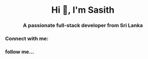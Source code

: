 <h1 align="center">Hi 👋, I'm Sasith</h1>
<h3 align="center">A passionate full-stack developer from Sri Lanka</h3>

<h3 align="left">Connect with me:</h3>

<h3 class="follow-me-header">follow me...</h3>

<!-- <style>
        @import url('https://fonts.googleapis.com/css?family=Roboto+Condensed:300,400');


        body {
            margin:0;
            padding:0;
            background:#ccc;
            font-family: 'Roboto Condensed', sans-serif;

          }

          ul {
            position:absolute;
            top:50%;
            left:50%;
            transform:translate(-50%, -50%);
            display:flex;
            margin:0;
            padding:0;
          }

          ul li {
            list-style:none;
            margin:0 5px;
          }

          ul li a .fa {
            font-size: 40px;
            color: #262626;
            line-height:80px;
            transition: .5s;
            padding-right: 14px;
          }

          ul li a span {
            padding:0;
            margin:0;
            position:absolute;
            top: 30px;
            color: #262626;
            letter-spacing: 4px;
            transition: .5s;
          }

          ul li a {
            text-decoration: none;
            display:absolute;
            display:block;
            width:210px;
            height:80px;
            background: #fff;
            text-align:left;
            padding-left: 20px;
            transform: rotate(-30deg) skew(25deg) translate(0,0);
            transition:.5s;
            box-shadow: -20px 20px 10px rgba(0,0,0,.5);
          }
          ul li a:before {
            content: '';
            position: absolute;
            top:10px;
            left:-20px;
            height:100%;
            width:20px;
            background: #b1b1b1;
            transform: .5s;
            transform: rotate(0deg) skewY(-45deg);
          }
          ul li a:after {
            content: '';
            position: absolute;
            bottom:-20px;
            left:-10px;
            height:20px;
            width:100%;
            background: #b1b1b1;
            transform: .5s;
            transform: rotate(0deg) skewX(-45deg);
          }

          ul li a:hover {
            transform: rotate(-30deg) skew(25deg) translate(20px,-15px);
            box-shadow: -50px 50px 50px rgba(0,0,0,.5);
          }

          ul li:hover .fa {
            color:#fff;
          }

          ul li:hover span {
            color:#fff;
          }

          ul li:hover:nth-child(1) a{
            background: #3b5998;
          }
          ul li:hover:nth-child(1) a:before{
            background: #365492;
          }
          ul li:hover:nth-child(1) a:after{
            background: #4a69ad;
          }

          ul li:hover:nth-child(2) a{
            background: #00aced;
          }
          ul li:hover:nth-child(2) a:before{
            background: #097aa5;
          }
          ul li:hover:nth-child(2) a:after{
            background: #53b9e0;
          }

          ul li:hover:nth-child(3) a{
            background: #dd4b39;
          }
          ul li:hover:nth-child(3) a:before{
            background: #b33a2b;
          }
          ul li:hover:nth-child(3) a:after{
            background: #e66a5a;
          }

          ul li:hover:nth-child(4) a{
            background: #e4405f;
          }
          ul li:hover:nth-child(4) a:before{
            background: #d81c3f;
          }
          ul li:hover:nth-child(4) a:after{
            background: #e46880;
          }

          ul li:hover:nth-child(5) a{
            background: #40ac40;
          }
          ul li:hover:nth-child(5) a:before{
            background: #08e979;
          }
          ul li:hover:nth-child(5) a:after{
            background: #0f8b47;
          }

          .follow-me-header{
            font-size: 34px;
            font-weight: 600;
            text-align: center;
          }


</style>

<ul>
                <li>
                  <a href="#">
                    <i class="fa fa-facebook" aria-hidden="true"></i>
                    <span> - Facebook</span>
                  </a>
                </li>
                <li>
                  <a href="#">
                    <i class="fa fa-twitter" aria-hidden="true"></i>
                    <span> - Twitter</span>
                  </a>
                </li>
                <li>
                  <a href="#">
                    <i class="fa fa-google-plus" aria-hidden="true"></i>
                    <span> - Google</span>
                  </a>
                </li>
                <li>
                  <a href="#">
                    <i class="fa fa-instagram" aria-hidden="true"></i>
                    <span> - Instagram</span>
                  </a>
                </li>
                <li>
                  <a href="#">
                    <i class="fa fa-instagram" aria-hidden="true"></i>
                    <span> - Instagram</span>
                  </a>
                </li>

</ul> -->
